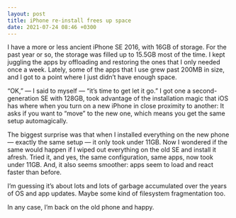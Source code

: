 ```yaml
---
layout: post
title: iPhone re-install frees up space
date: 2021-07-24 08:46 +0300
---
```


I have a more or less ancient iPhone SE 2016, with 16GB of storage. For the past year or so, the storage was filled up to 15.5GB most of the time. I kept juggling the apps by offloading and restoring the ones that I only needed once a week. Lately, some of the apps that I use grew past 200MB in size, and I got to a point where I just didn’t have enough space.

“OK,” — I said to myself — “it’s time to get let it go.” I got one a second-generation SE with 128GB, took advantage of the installation magic that iOS has where when you turn on a new iPhone in close proximity to another: It asks if you want to “move” to the new one, which means you get the same setup automagically.

The biggest surprise was that when I installed everything on the new phone — exactly the same setup — it only took under 11GB. Now I wondered if the same would happen if I wiped out everything on the old SE and install it afresh. Tried it, and yes, the same configuration, same apps, now took under 11GB. And, it also seems smoother: apps seem to load and react faster than before.

I’m guessing it’s about lots and lots of garbage accumulated over the years of OS and app updates. Maybe some kind of filesystem fragmentation too.

In any case, I’m back on the old phone and happy.
